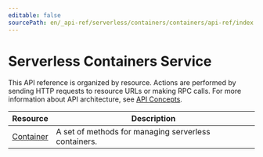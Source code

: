 ```yaml
---
editable: false
sourcePath: en/_api-ref/serverless/containers/containers/api-ref/index.md
---
```


# Serverless Containers Service
This API reference is organized by resource. Actions are performed by sending HTTP requests to resource URLs or making RPC calls. For more information about API architecture, see [API Concepts](/docs/api-design-guide/).

Resource | Description
--- | ---
[Container](Container/index.md) | A set of methods for managing serverless containers.